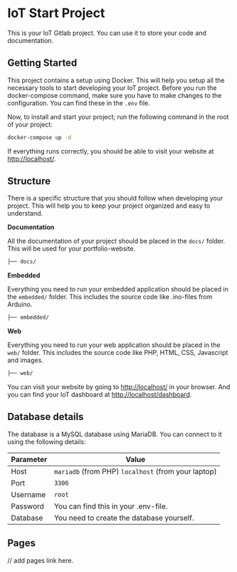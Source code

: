 # IoT Start Project

This is your IoT Gitlab project. You can use it to store your code and documentation. 

## Getting Started

This project contains a setup using Docker. This will help you setup all the necessary tools to start developing your IoT project.
Before you run the docker-compose command, make sure you have to make changes to the configuration. You can find these in
the `.env` file.

Now, to install and start your project; run the following command in the root of your project:

```bash
docker-compose up -d
```

If everything runs correctly, you should be able to visit your website at [http://localhost/](http://localhost/).

## Structure

There is a specific structure that you should follow when developing your project. This will help you to keep your project organized and easy to understand.

**Documentation**

All the documentation of your project should be placed in the `docs/` folder. This will be used for your portfolio-website.

```bash
├── docs/
```


**Embedded**

Everything you need to run your embedded application should be placed in the `embedded/` folder. This includes the source code like .ino-files from Arduino.

```bash
├── embedded/
```


**Web**

Everything you need to run your web application should be placed in the `web/` folder. This includes the source code like PHP, HTML, CSS, Javascript and images.

```bash
├── web/
```

You can visit your website by going to [http://localhost/](http://localhost/) in your browser. And you can find your IoT dashboard at [http://localhost/dashboard](http://localhost/dashboard).

## Database details

The database is a MySQL database using MariaDB. You can connect to it using the following details:

| Parameter | Value |
| --- | --- |
| Host | `mariadb` (from PHP) `localhost` (from your laptop) |
| Port | `3306` |
| Username | `root` |
| Password | You can find this in your .env-file. |
| Database | You need to create the database yourself. |

## Pages
// add pages link here.
